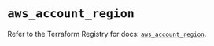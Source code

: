 # `aws_account_region`

Refer to the Terraform Registry for docs: [`aws_account_region`](https://registry.terraform.io/providers/hashicorp/aws/5.43.0/docs/resources/account_region).
